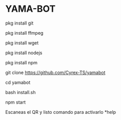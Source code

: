 # YAMA-BOT

pkg install git

pkg install ffmpeg

pkg install wget

pkg install nodejs

pkg install npm

git clone https://github.com/Cyrex-TS/yamabot

cd yamabot

bash install.sh

npm start

Escaneas el QR y listo comando para activarlo  *help
